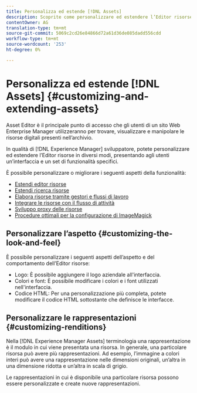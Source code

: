 ```yaml
---
title: Personalizza ed estende [!DNL Assets]
description: Scoprite come personalizzare ed estendere l’Editor risorse e condivisione di risorse, che offre agli utenti un’interfaccia e un set di funzionalità specifici.
contentOwner: AG
translation-type: tm+mt
source-git-commit: 5069c2cd26e84866d72a61d36de085dadd556cdd
workflow-type: tm+mt
source-wordcount: '253'
ht-degree: 0%

---
```



# Personalizza ed estende [!DNL Assets] {#customizing-and-extending-assets}

Asset Editor è il principale punto di accesso che gli utenti di un sito Web Enterprise Manager  utilizzeranno per trovare, visualizzare e manipolare le risorse digitali presenti nell’archivio.

In qualità di [!DNL Experience Manager] sviluppatore, potete personalizzare ed estendere l’Editor risorse in diversi modi, presentando agli utenti un’interfaccia e un set di funzionalità specifici.

È possibile personalizzare o migliorare i seguenti aspetti della funzionalità:

* [Estendi editor risorse](asseteditorx.md)
* [Estendi ricerca risorse](searchx.md)
* [Elabora risorse tramite gestori e flussi di lavoro](media-handlers.md)
* [Integrare le risorse con il flusso di attività](extending-activity-stream.md)
* [Sviluppo proxy delle risorse](proxy.md)
* [Procedure ottimali per la configurazione di ImageMagick](best-practices-for-imagemagick.md)

## Personalizzare l’aspetto {#customizing-the-look-and-feel}

È possibile personalizzare i seguenti aspetti dell’aspetto e del comportamento dell’Editor risorse:

* Logo: È possibile aggiungere il logo aziendale all&#39;interfaccia.
* Colori e font: È possibile modificare i colori e i font utilizzati nell&#39;interfaccia.
* Codice HTML: Per una personalizzazione più completa, potete modificare il codice HTML sottostante che definisce le interfacce.

## Personalizzare le rappresentazioni {#customizing-renditions}

Nella [!DNL Experience Manager Assets] terminologia una rappresentazione è il modulo in cui viene presentata una risorsa. In generale, una particolare risorsa può avere più rappresentazioni. Ad esempio, l’immagine a colori interi può avere una rappresentazione nelle dimensioni originali, un’altra in una dimensione ridotta e un’altra in scala di grigio.

Le rappresentazioni in cui è disponibile una particolare risorsa possono essere personalizzate e create nuove rappresentazioni.
